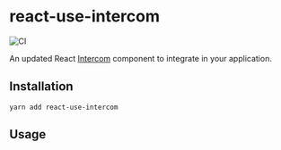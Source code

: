 # react-use-intercom

![CI](https://github.com/devrnt/react-use-intercom/workflows/CI/badge.svg?branch=master)

An updated React [Intercom](https://www.intercom.com/) component to integrate in your application.

## Installation

```
yarn add react-use-intercom
```

## Usage

```js
```
